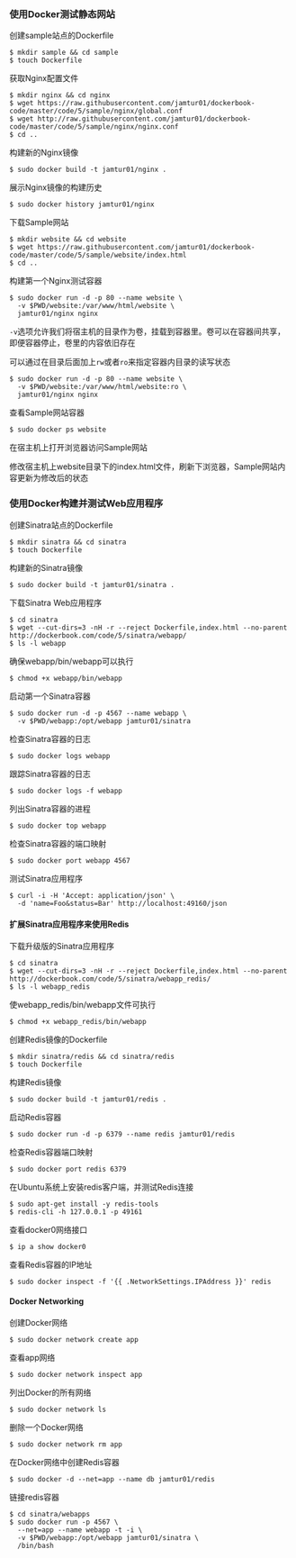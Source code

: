 ### 使用Docker测试静态网站

创建sample站点的Dockerfile
```
$ mkdir sample && cd sample
$ touch Dockerfile
```

获取Nginx配置文件
```
$ mkdir nginx && cd nginx
$ wget https://raw.githubusercontent.com/jamtur01/dockerbook-code/master/code/5/sample/nginx/global.conf
$ wget http://raw.githubusercontent.com/jamtur01/dockerbook-code/master/code/5/sample/nginx/nginx.conf
$ cd ..
```

构建新的Nginx镜像
```
$ sudo docker build -t jamtur01/nginx .
```

展示Nginx镜像的构建历史
```
$ sudo docker history jamtur01/nginx
```

下载Sample网站
```
$ mkdir website && cd website
$ wget https://raw.githubusercontent.com/jamtur01/dockerbook-code/master/code/5/sample/website/index.html
$ cd ..
```

构建第一个Nginx测试容器
```
$ sudo docker run -d -p 80 --name website \
  -v $PWD/website:/var/www/html/website \
  jamtur01/nginx nginx
```

`-v`选项允许我们将宿主机的目录作为卷，挂载到容器里。卷可以在容器间共享，即便容器停止，卷里的内容依旧存在

可以通过在目录后面加上`rw`或者`ro`来指定容器内目录的读写状态
```
$ sudo docker run -d -p 80 --name website \
  -v $PWD/website:/var/www/html/website:ro \
  jamtur01/nginx nginx
```

查看Sample网站容器
```
$ sudo docker ps website
```

在宿主机上打开浏览器访问Sample网站

修改宿主机上website目录下的index.html文件，刷新下浏览器，Sample网站内容更新为修改后的状态

### 使用Docker构建并测试Web应用程序

创建Sinatra站点的Dockerfile
```
$ mkdir sinatra && cd sinatra
$ touch Dockerfile
```

构建新的Sinatra镜像
```
$ sudo docker build -t jamtur01/sinatra .
```

下载Sinatra Web应用程序
```
$ cd sinatra
$ wget --cut-dirs=3 -nH -r --reject Dockerfile,index.html --no-parent http://dockerbook.com/code/5/sinatra/webapp/
$ ls -l webapp
```

确保webapp/bin/webapp可以执行
```
$ chmod +x webapp/bin/webapp
```

启动第一个Sinatra容器
```
$ sudo docker run -d -p 4567 --name webapp \
  -v $PWD/webapp:/opt/webapp jamtur01/sinatra
```

检查Sinatra容器的日志
```
$ sudo docker logs webapp
```

跟踪Sinatra容器的日志
```
$ sudo docker logs -f webapp
```

列出Sinatra容器的进程
```
$ sudo docker top webapp
```

检查Sinatra容器的端口映射
```
$ sudo docker port webapp 4567
```

测试Sinatra应用程序
```
$ curl -i -H 'Accept: application/json' \
  -d 'name=Foo&status=Bar' http://localhost:49160/json
```

#### 扩展Sinatra应用程序来使用Redis

下载升级版的Sinatra应用程序
```
$ cd sinatra
$ wget --cut-dirs=3 -nH -r --reject Dockerfile,index.html --no-parent http://dockerbook.com/code/5/sinatra/webapp_redis/
$ ls -l webapp_redis
```

使webapp_redis/bin/webapp文件可执行
```
$ chmod +x webapp_redis/bin/webapp
```

创建Redis镜像的Dockerfile
```
$ mkdir sinatra/redis && cd sinatra/redis
$ touch Dockerfile
```

构建Redis镜像
```
$ sudo docker build -t jamtur01/redis .
```

启动Redis容器
```
$ sudo docker run -d -p 6379 --name redis jamtur01/redis
```

检查Redis容器端口映射
```
$ sudo docker port redis 6379
```

在Ubuntu系统上安装redis客户端，并测试Redis连接
```
$ sudo apt-get install -y redis-tools
$ redis-cli -h 127.0.0.1 -p 49161
```

查看docker0网络接口
```
$ ip a show docker0
```

查看Redis容器的IP地址
```
$ sudo docker inspect -f '{{ .NetworkSettings.IPAddress }}' redis
```

#### Docker Networking

创建Docker网络
```
$ sudo docker network create app
```

查看app网络
```
$ sudo docker network inspect app
```

列出Docker的所有网络
```
$ sudo docker network ls
```

删除一个Docker网络
```
$ sudo docker network rm app
```

在Docker网络中创建Redis容器
```
$ sudo docker -d --net=app --name db jamtur01/redis
```

链接redis容器
```
$ cd sinatra/webapps
$ sudo docker run -p 4567 \
  --net=app --name webapp -t -i \
  -v $PWD/webapp:/opt/webapp jamtur01/sinatra \
  /bin/bash